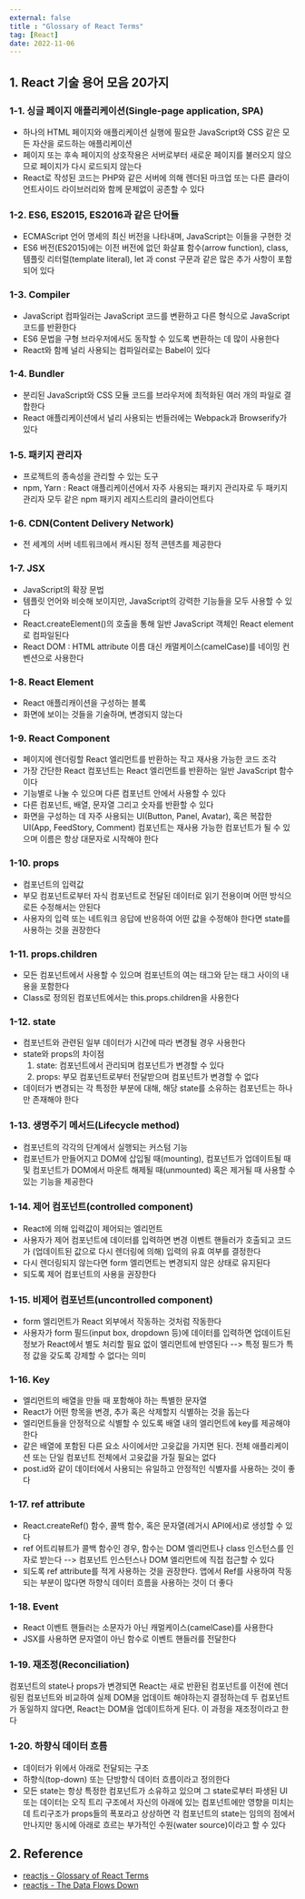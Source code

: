 ```yaml
---
external: false
title : "Glossary of React Terms"
tag: [React]
date: 2022-11-06
---
```


## 1. React 기술 용어 모음 20가지

### 1-1. 싱글 페이지 애플리케이션(Single-page application, SPA)

- 하나의 HTML 페이지와 애플리케이션 실행에 필요한 JavaScript와 CSS 같은 모든 자산을 로드하는 애플리케이션
- 페이지 또는 후속 페이지의 상호작용은 서버로부터 새로운 페이지를 불러오지 않으므로 페이지가 다시 로드되지 않는다
- React로 작성된 코드는 PHP와 같은 서버에 의해 렌더된 마크업 또는 다른 클라이언트사이드 라이브러리와 함께 문제없이 공존할 수 있다

### 1-2. ES6, ES2015, ES2016과 같은 단어들

- ECMAScript 언어 명세의 최신 버전을 나타내며, JavaScript는 이들을 구현한 것
- ES6 버전(ES2015)에는 이전 버전에 없던 화살표 함수(arrow function), class, 템플릿 리터럴(template literal), let 과 const 구문과 같은 많은 추가 사항이 포함되어 있다

### 1-3. Compiler

- JavaScript 컴파일러는 JavaScript 코드를 변환하고 다른 형식으로 JavaScript 코드를 반환한다
- ES6 문법을 구형 브라우저에서도 동작할 수 있도록 변환하는 데 많이 사용한다
- React와 함께 널리 사용되는 컴파일러로는 Babel이 있다

### 1-4. Bundler

- 분리된 JavaScript와 CSS 모듈 코드를 브라우저에 최적화된 여러 개의 파일로 결합한다
- React 애플리케이션에서 널리 사용되는 번들러에는 Webpack과 Browserify가 있다

### 1-5. 패키지 관리자

- 프로젝트의 종속성을 관리할 수 있는 도구
- npm, Yarn : React 애플리케이션에서 자주 사용되는 패키지 관리자로 두 패키지 관리자 모두 같은 npm 패키지 레지스트리의 클라이언트다

### 1-6. CDN(Content Delivery Network)

- 전 세계의 서버 네트워크에서 캐시된 정적 콘텐츠를 제공한다

### 1-7. JSX

- JavaScript의 확장 문법
- 템플릿 언어와 비슷해 보이지만, JavaScript의 강력한 기능들을 모두 사용할 수 있다
- React.createElement()의 호출을 통해 일반 JavaScript 객체인 React element로 컴파일된다
- React DOM : HTML attribute 이름 대신 캐멀케이스(camelCase)를 네이밍 컨벤션으로 사용한다

### 1-8. React Element

- React 애플리캐이션을 구성하는 블록
- 화면에 보이는 것들을 기술하며, 변경되지 않는다

### 1-9. React Component

- 페이지에 렌더링할 React 엘리먼트를 반환하는 작고 재사용 가능한 코드 조각
- 가장 간단한 React 컴포넌트는 React 엘리먼트를 반환하는 일반 JavaScript 함수이다
- 기능별로 나눌 수 있으며 다른 컴포넌트 안에서 사용할 수 있다
- 다른 컴포넌트, 배열, 문자열 그리고 숫자를 반환할 수 있다
- 화면을 구성하는 데 자주 사용되는 UI(Button, Panel, Avatar), 혹은 복잡한 UI(App, FeedStory, Comment) 컴포넌트는 재사용 가능한 컴포넌트가 될 수 있으며 이름은 항상 대문자로 시작해야 한다

### 1-10. props

- 컴포넌트의 입력값
- 부모 컴포넌트로부터 자식 컴포넌트로 전달된 데이터로 읽기 전용이며 어떤 방식으로든 수정해서는 안된다
- 사용자의 입력 또는 네트워크 응답에 반응하여 어떤 값을 수정해야 한다면 state를 사용하는 것을 권장한다

### 1-11. props.children

- 모든 컴포넌트에서 사용할 수 있으며 컴포넌트의 여는 태그와 닫는 태그 사이의 내용을 포함한다
- Class로 정의된 컴포넌트에서는 this.props.children을 사용한다

### 1-12. state

- 컴포넌트와 관련된 일부 데이터가 시간에 따라 변경될 경우 사용한다
- state와 props의 차이점
  1. state: 컴포넌트에서 관리되며 컴포넌트가 변경할 수 있다
  2. props: 부모 컴포넌트로부터 전달받으며 컴포넌트가 변경할 수 없다
- 데이터가 변경되는 각 특정한 부분에 대해, 해당 state를 소유하는 컴포넌트는 하나만 존재해야 한다

### 1-13. 생명주기 메서드(Lifecycle method)

- 컴포넌트의 각각의 단계에서 실행되는 커스텀 기능
- 컴포넌트가 만들어지고 DOM에 삽입될 때(mounting), 컴포넌트가 업데이트될 때 및 컴포넌트가 DOM에서 마운트 해제될 때(unmounted) 혹은 제거될 때 사용할 수 있는 기능을 제공한다

### 1-14. 제어 컴포넌트(controlled component)

- React에 의해 입력값이 제어되는 엘리먼트
- 사용자가 제어 컴포넌트에 데이터를 입력하면 변경 이벤트 핸들러가 호출되고 코드가 (업데이트된 값으로 다시 렌더링에 의해) 입력의 유효 여부를 결정한다
- 다시 렌더링되지 않는다면 form 엘리먼트는 변경되지 않은 상태로 유지된다
- 되도록 제어 컴포넌트의 사용을 권장한다

### 1-15. 비제어 컴포넌트(uncontrolled component)

- form 엘리먼트가 React 외부에서 작동하는 것처럼 작동한다
- 사용자가 form 필드(input box, dropdown 등)에 데이터를 입력하면 업데이트된 정보가 React에서 별도 처리할 필요 없이 엘리먼트에 반영된다 --> 특정 필드가 특정 값을 갖도록 강제할 수 없다는 의미

### 1-16. Key

- 엘리먼트의 배열을 만들 때 포함해야 하는 특별한 문자열
- React가 어떤 항목을 변경, 추가 혹은 삭제할지 식별하는 것을 돕는다
- 엘리먼트들을 안정적으로 식별할 수 있도록 배열 내의 엘리먼트에 key를 제공해야 한다
- 같은 배열에 포함된 다른 요소 사이에서만 고윳값을 가지면 된다. 전체 애플리케이션 또는 단일 컴포넌트 전체에서 고윳값을 가질 필요는 없다
- post.id와 같이 데이터에서 사용되는 유일하고 안정적인 식별자를 사용하는 것이 좋다

### 1-17. ref attribute

- React.createRef() 함수, 콜백 함수, 혹은 문자열(레거시 API에서)로 생성할 수 있다
- ref 어트리뷰트가 콜백 함수인 경우, 함수는 DOM 엘리먼트나 class 인스턴스를 인자로 받는다 --> 컴포넌트 인스턴스나 DOM 엘리먼트에 직접 접근할 수 있다
- 되도록 ref attribute를 적게 사용하는 것을 권장한다. 앱에서 Ref를 사용하여 작동되는 부분이 많다면 하향식 데이터 흐름을 사용하는 것이 더 좋다

### 1-18. Event

- React 이벤트 핸들러는 소문자가 아닌 캐멀케이스(camelCase)를 사용한다
- JSX를 사용하면 문자열이 아닌 함수로 이벤트 핸들러를 전달한다

### 1-19. 재조정(Reconciliation)

컴포넌트의 state나 props가 변경되면 React는 새로 반환된 컴포넌트를 이전에 렌더링된 컴포넌트와 비교하여 실제 DOM을 업데이트 해야하는지 결정하는데 두 컴포넌트가 동일하지 않다면, React는 DOM을 업데이트하게 된다. 이 과정을 재조정이라고 한다

### 1-20. 하향식 데이터 흐름

- 데이터가 위에서 아래로 전달되는 구조
- 하향식(top-down) 또는 단방향식 데이터 흐름이라고 정의한다
- 모든 state는 항상 특정한 컴포넌트가 소유하고 있으며 그 state로부터 파생된 UI 또는 데이터는 오직 트리 구조에서 자신의 아래에 있는 컴포넌트에만 영향을 미치는데 트리구조가 props들의 폭포라고 상상하면 각 컴포넌트의 state는 임의의 점에서 만나지만 동시에 아래로 흐르는 부가적인 수원(water source)이라고 할 수 있다

## 2. Reference

- [reactjs - Glossary of React Terms](https://reactjs.org/docs/glossary.html)
- [reactjs - The Data Flows Down](https://reactjs.org/docs/state-and-lifecycle.html#the-data-flows-down)
